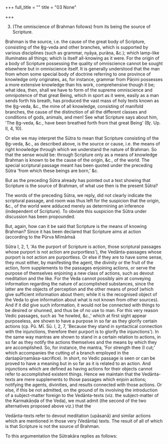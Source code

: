+++
full_title = ""
title = "03 None"

+++


3. (The omniscience of Brahman follows) from its being the source of Scripture.

Brahman is the source, i.e. the cause of the great body of Scripture, consisting of the R̥g-veda and other branches, which is supported by various disciplines (such as grammar, nyāya, purāṇa, &c.); which lamp-like illuminates all things; which is itself all-knowing as it were. For the origin of a body of Scripture possessing the quality of omniscience cannot be sought elsewhere but in omniscience itself. It is generally understood that the man from whom some special body of doctrine referring to one province of knowledge only originates, as, for instance, grammar from Pāṇini possesses a more extensive knowledge than his work, comprehensive though it be; what idea, then, shall we have to form of the supreme omniscience and omnipotence of that great Being, which in sport as it were, easily as a man sends forth his breath, has produced the vast mass of holy texts known as the R̥g-veda, &c., the mine of all knowledge, consisting of manifold branches, the cause of the distinction of all the different classes and conditions of gods, animals, and men! See what Scripture says about him, 'The R̥g-veda, &c., have been breathed forth from that great Being' (Br̥. Up. II, 4, 10).

Or else we may interpret the Sūtra to mean that Scripture consisting of the R̥g-veda, &c., as described above, is the source or cause, i.e. the means of right knowledge through which we understand the nature of Brahman. So that the sense would be: through Scripture only as a means of knowledge Brahman is known to be the cause of the origin, &c., of the world. The special scriptural passage meant has been quoted under the preceding Sūtra 'from which these beings are born,' &c.

But as the preceding Sūtra already has pointed out a text showing that Scripture is the source of Brahman, of what use then is the present Sūtra?

The words of the preceding Sūtra, we reply, did not clearly indicate the scriptural passage, and room was thus left for the suspicion that the origin, &c., of the world were adduced merely as determining an inference (independent of Scripture). To obviate this suspicion the Sūtra under discussion has been propounded.

But, again, how can it be said that Scripture is the means of knowing Brahman? Since it has been declared that Scripture aims at action (according to the Pūrva Mīmāṁsā

Sūtra I, 2, 1, 'As the purport of Scripture is action, those scriptural passages whose purport is not action are purportless'), the Vedānta-passages whose purport is not action are purportless. Or else if they are to have some sense, they must either, by manifesting the agent, the divinity or the fruit of the action, form supplements to the passages enjoining actions, or serve the purpose of themselves enjoining a new class of actions, such as devout meditation and the like. For the Veda cannot possibly aim at conveying information regarding the nature of accomplished substances, since the latter are the objects of perception and the other means of proof (which give sufficient information about them; while it is the recognised object of the Veda to give information about what is not known from other sources). And if it did give such information, it would not be connected with things to be desired or shunned, and thus be of no use to man. For this very reason Vedic passages, such as 'he howled, &c.,' which at first sight appear purposeless, are shown to have a purpose in so far as they glorify certain actions (cp. Pū. Mī. Sū. I, 2, 7, 'Because they stand in syntactical connection with the injunctions, therefore their purport is to glorify the injunctions'). In the same way mantras are shown to stand in a certain relation to actions, in so far as they notify the actions themselves and the means by which they are accomplished. So, for instance, the mantra, 'For strength thee (I cut;' which accompanies the cutting of a branch employed in the darśapūrṇamāsa-sacrifice). In short, no Vedic passage is seen or can be proved to have a meaning but in so far as it is related to an action. And injunctions which are defined as having actions for their objects cannot refer to accomplished existent things. Hence we maintain that the Vedānta-texts are mere supplements to those passages which enjoin actions; notifying the agents, divinities, and results connected with those actions. Or else, if this be not admitted, on the ground of its involving the introduction of a subject-matter foreign to the Vedānta-texts (viz. the subject-matter of the Karmakāṇḍa of the Veda), we must admit (the second of the two alternatives proposed above viz.) that the

 Vedānta-texts refer to devout meditation (upāsanā) and similar actions which are mentioned in those very (Vedānta) texts. The result of all of which is that Scripture is not the source of Brahman.

To this argumentation the Sūtrakāra replies as follows:

